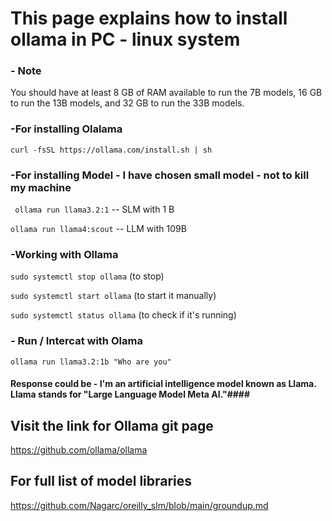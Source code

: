 # This page explains how to install ollama in PC - linux system #

### - Note ###

You should have at least 8 GB of RAM available to run the 7B models, 16 GB to run the 13B models, and 32 GB to run the 33B models.

### -For installing Olalama ###

``` curl -fsSL https://ollama.com/install.sh | sh ```

### -For installing Model - I have chosen small model - not to kill my machine ###

```  ollama run llama3.2:1 ```  -- SLM with 1 B

 ``` ollama run llama4:scout ```  -- LLM with 109B 

### -Working with Ollama ###

 ``` sudo systemctl stop ollama ``` (to stop)

 ``` sudo systemctl start ollama ``` (to start it manually)

 ``` sudo systemctl status ollama ``` (to check if it's running)

### - Run / Intercat with Olama ###

  ``` ollama run llama3.2:1b "Who are you" ```

#### Response could be - I'm an artificial intelligence model known as Llama. Llama stands for "Large Language Model Meta AI."####

## Visit the link for Ollama git page ##

  https://github.com/ollama/ollama

## For full list of model libraries ## 

  https://github.com/Nagarc/oreilly_slm/blob/main/groundup.md
